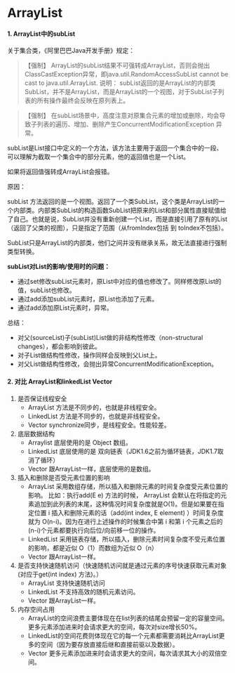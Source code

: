 # ArrayList


#### 1. ArrayList中的subList

关于集合类，《阿里巴巴Java开发手册》规定：

> 【强制】 ArrayList的subList结果不可强转成ArrayList，否则会抛出ClassCastException异常，即java.util.RandomAccessSubList cannot be cast to java.util.ArrayList.
说明： subList返回的是ArrayList的内部类SubList，并不是ArrayList，而是ArrayList的一个视图，对于SubList子列表的所有操作最终会反映在原列表上。

> 【强制】 在subList场景中，高度注意对原集合元素的增加或删除，均会导致子列表的遍历、增加、删除产生ConcurrentModificationException 异常。

subList是List接口中定义的一个方法，该方法主要用于返回一个集合中的一段、可以理解为截取一个集合中的部分元素，他的返回值也是一个List。

如果将返回值强转成ArrayList会报错。

原因： 

subList 方法返回的是一个视图。返回了一个类SubList，这个类是ArrayList的一个内部类。内部类SubList的构造函数SubList把原来的List和部分属性直接赋值给了自己。也就是说，SubList并没有重新创建一个List，而是直接引用了原有的List（返回了父类的视图），只是指定了范围（从fromIndex包括 到 toIndex不包括）。

SubList只是ArrayList的内部类，他们之间并没有继承关系，故无法直接进行强制类型转换。

**subList对List的影响/使用时的问题：**
- 通过set修改subList元素时，原List中对应的值也修改了。同样修改原List的值，subList也修改。
- 通过add添加subList元素时，原List也添加了元素。
- 通过add添加原List元素时，异常。

总结： 
- 对父(sourceList)子(subList)List做的非结构性修改（non-structural changes），都会影响到彼此。
- 对子List做结构性修改，操作同样会反映到父List上。
- 对父List做结构性修改，会抛出异常ConcurrentModificationException。

#### 2. 对比 ArrayList和linkedList Vector
1. 是否保证线程安全
    - ArrayList 方法是不同步的，也就是非线程安全。
    - LinkedList 方法是不同步的，也就是非线程安全。
    - Vector synchronize同步，是线程安全。性能较差。
2. 底层数据结构
    - Arraylist 底层使用的是 Object 数组。
    - LinkedList 底层使用的是 双向链表（JDK1.6之前为循环链表，JDK1.7取消了循环）
    - Vector 跟ArrayList一样，底层使用的是数组。
3. 插入和删除是否受元素位置的影响
    - ArrayList 采用数组存储，所以插入和删除元素的时间复杂度受元素位置的影响。 比如：执行add(E e) 方法的时候， ArrayList 会默认在将指定的元素追加到此列表的末尾，这种情况时间复杂度就是O(1)。但是如果要在指定位置 i 插入和删除元素的话（add(int index, E element) ）时间复杂度就为 O(n-i)。因为在进行上述操作的时候集合中第 i 和第 i 个元素之后的(n-i)个元素都要执行向后位/向前移一位的操作。 
    - LinkedList 采用链表存储，所以插入，删除元素时间复杂度不受元素位置的影响，都是近似 O（1）而数组为近似 O（n）
    - Vector 跟ArrayList一样。
4. 是否支持快速随机访问（快速随机访问就是通过元素的序号快速获取元素对象(对应于get(int index) 方法)。）
    - ArrayList 支持快速随机访问
    - LinkedList 不支持高效的随机元素访问。
    - Vector 跟ArrayList一样。
5. 内存空间占用
    - ArrayList的空间浪费主要体现在在list列表的结尾会预留一定的容量空间。更多元素添加进来时会请求更大的空间，每次对size增长50%。
    - LinkedList的空间花费则体现在它的每一个元素都需要消耗比ArrayList更多的空间（因为要存放直接后继和直接前驱以及数据）。
    - Vector 更多元素添加进来时会请求更大的空间，每次请求其大小的双倍空间。




